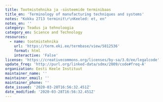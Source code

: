 ```yaml
---
title: Tootmistehnika ja -süsteemide terminibaas
title_en: 'Terminology of manufacturing techniques and systems'
notes: "Kokku 2713 terminit\r\nKeeled: et, en"
notes_en: ''
category: Teadus ja tehnoloogia
category_en: Science and Technology
resources:
  - name: tootmistehnika
    url: 'https://term.eki.ee/termbase/view/5812536'
    format: html
    interactive: 'False'
license: 'https://creativecommons.org/licenses/by-sa/3.0/ee/legalcode'
update_freq: 'http://purl.org/linked-data/sdmx/2009/code#freq-A'
organization: Eesti Keele Instituut
maintainer_name: ''
maintainer_email: ''
maintainer_phone: ''
date_issued: '2020-03-28T16:56:32.451Z'
date_modified: '2020-03-28T16:56:32.451Z'
---
```


